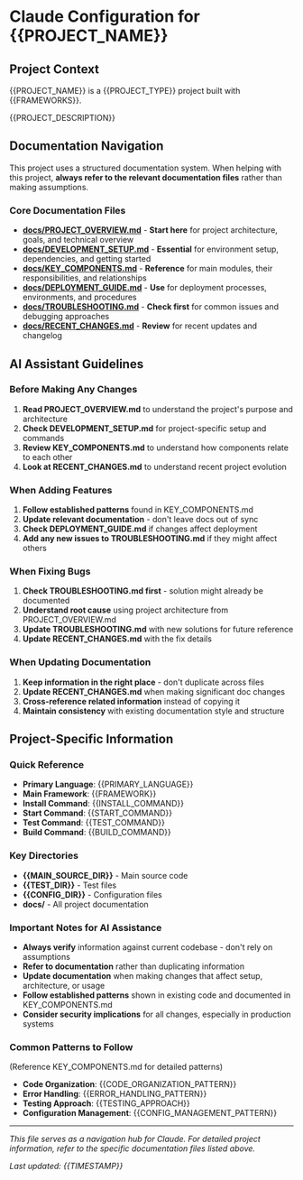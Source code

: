 # Claude Configuration for {{PROJECT_NAME}}

## Project Context
{{PROJECT_NAME}} is a {{PROJECT_TYPE}} project built with {{FRAMEWORKS}}.

{{PROJECT_DESCRIPTION}}

## Documentation Navigation

This project uses a structured documentation system. When helping with this project, **always refer to the relevant documentation files** rather than making assumptions.

### Core Documentation Files
- **[docs/PROJECT_OVERVIEW.md](docs/PROJECT_OVERVIEW.md)** - **Start here** for project architecture, goals, and technical overview
- **[docs/DEVELOPMENT_SETUP.md](docs/DEVELOPMENT_SETUP.md)** - **Essential** for environment setup, dependencies, and getting started
- **[docs/KEY_COMPONENTS.md](docs/KEY_COMPONENTS.md)** - **Reference** for main modules, their responsibilities, and relationships
- **[docs/DEPLOYMENT_GUIDE.md](docs/DEPLOYMENT_GUIDE.md)** - **Use** for deployment processes, environments, and procedures
- **[docs/TROUBLESHOOTING.md](docs/TROUBLESHOOTING.md)** - **Check first** for common issues and debugging approaches
- **[docs/RECENT_CHANGES.md](docs/RECENT_CHANGES.md)** - **Review** for recent updates and changelog

## AI Assistant Guidelines

### Before Making Any Changes
1. **Read PROJECT_OVERVIEW.md** to understand the project's purpose and architecture
2. **Check DEVELOPMENT_SETUP.md** for project-specific setup and commands
3. **Review KEY_COMPONENTS.md** to understand how components relate to each other
4. **Look at RECENT_CHANGES.md** to understand recent project evolution

### When Adding Features
1. **Follow established patterns** found in KEY_COMPONENTS.md
2. **Update relevant documentation** - don't leave docs out of sync
3. **Check DEPLOYMENT_GUIDE.md** if changes affect deployment
4. **Add any new issues to TROUBLESHOOTING.md** if they might affect others

### When Fixing Bugs
1. **Check TROUBLESHOOTING.md first** - solution might already be documented
2. **Understand root cause** using project architecture from PROJECT_OVERVIEW.md
3. **Update TROUBLESHOOTING.md** with new solutions for future reference
4. **Update RECENT_CHANGES.md** with the fix details

### When Updating Documentation
1. **Keep information in the right place** - don't duplicate across files
2. **Update RECENT_CHANGES.md** when making significant doc changes
3. **Cross-reference related information** instead of copying it
4. **Maintain consistency** with existing documentation style and structure

## Project-Specific Information

### Quick Reference
- **Primary Language**: {{PRIMARY_LANGUAGE}}
- **Main Framework**: {{FRAMEWORK}}
- **Install Command**: {{INSTALL_COMMAND}}
- **Start Command**: {{START_COMMAND}}
- **Test Command**: {{TEST_COMMAND}}
- **Build Command**: {{BUILD_COMMAND}}

### Key Directories
- **{{MAIN_SOURCE_DIR}}** - Main source code
- **{{TEST_DIR}}** - Test files  
- **{{CONFIG_DIR}}** - Configuration files
- **docs/** - All project documentation

### Important Notes for AI Assistance
- **Always verify** information against current codebase - don't rely on assumptions
- **Refer to documentation** rather than duplicating information
- **Update documentation** when making changes that affect setup, architecture, or usage
- **Follow established patterns** shown in existing code and documented in KEY_COMPONENTS.md
- **Consider security implications** for all changes, especially in production systems

### Common Patterns to Follow
(Reference KEY_COMPONENTS.md for detailed patterns)
- **Code Organization**: {{CODE_ORGANIZATION_PATTERN}}
- **Error Handling**: {{ERROR_HANDLING_PATTERN}}
- **Testing Approach**: {{TESTING_APPROACH}}
- **Configuration Management**: {{CONFIG_MANAGEMENT_PATTERN}}

---
*This file serves as a navigation hub for Claude. For detailed project information, refer to the specific documentation files listed above.*

*Last updated: {{TIMESTAMP}}*